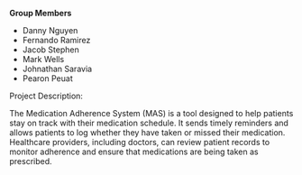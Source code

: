 **Group Members**
- Danny Nguyen
- Fernando Ramirez
- Jacob Stephen
- Mark Wells
- Johnathan Saravia 
- Pearon Peuat


Project Description:

The Medication Adherence System (MAS) is a tool designed to help patients stay on track with their medication schedule. It sends timely reminders and 
allows patients to log whether they have taken or missed their medication. Healthcare providers, including doctors, can review patient records to 
monitor adherence and ensure that medications are being taken as prescribed.






